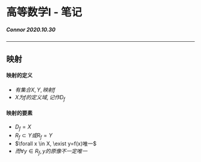 # <font face="">高等数学I - 笔记
##### Connor 2020.10.30</font>
---
## 映射
#### 映射的定义
* $有集合X,Y,映射f$
* $X为f的定义域,记作D_f$
#### 映射的要素
* $D_f = X$
* $R_f \subset Y 或 R_f = Y$
* $\forall x \in X, \exist y=f(x)唯一$
* $而\forall y \in R_f, y的原像不一定唯一$